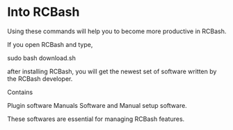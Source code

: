 <!--
 Copyright 2022 kaigonzalez
 
 Licensed under the Apache License, Version 2.0 (the "License");
 you may not use this file except in compliance with the License.
 You may obtain a copy of the License at
 
     http://www.apache.org/licenses/LICENSE-2.0
 
 Unless required by applicable law or agreed to in writing, software
 distributed under the License is distributed on an "AS IS" BASIS,
 WITHOUT WARRANTIES OR CONDITIONS OF ANY KIND, either express or implied.
 See the License for the specific language governing permissions and
 limitations under the License.
-->

# Into RCBash

Using these commands will help you to become more productive in RCBash.

If you open RCBash and type, 

sudo bash download.sh

after installing RCBash, you will get the newest set of software written by the RCBash developer.

Contains 

Plugin software
Manuals Software
and Manual setup software.

These softwares are essential for managing RCBash features.